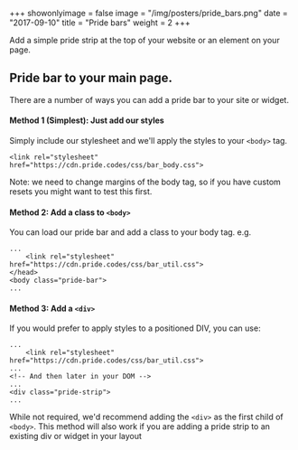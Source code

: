 +++
showonlyimage = false
image = "/img/posters/pride_bars.png"
date = "2017-09-10"
title = "Pride bars"
weight = 2
+++

Add a simple pride strip at the top of your website or an element on your page.
<!--more-->

## Pride bar to your main page.
There are a number of ways you can add a pride bar to your site or widget.

#### Method 1 (Simplest): Just add our styles
Simply include our stylesheet and we'll apply the styles to your `<body>` tag.

```
<link rel="stylesheet" href="https://cdn.pride.codes/css/bar_body.css">
```

Note: we need to change margins of the body tag, so if you have custom resets you might want to test this first.

#### Method 2: Add a class to `<body>`
You can load our pride bar and add a class to your body tag.  e.g.

```
...
    <link rel="stylesheet" href="https://cdn.pride.codes/css/bar_util.css">
</head>
<body class="pride-bar">
...
```

#### Method 3: Add a `<div>`
If you would prefer to apply styles to a positioned DIV, you can use:

```
...
    <link rel="stylesheet" href="https://cdn.pride.codes/css/bar_util.css">
...
<!-- And then later in your DOM -->
...
<div class="pride-strip">
...
```

While not required, we'd recommend adding the `<div>` as the first child of `<body>`.
This method will also work if you are adding a pride strip to an existing div or widget in your layout
